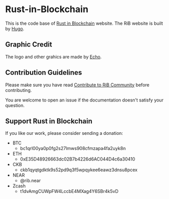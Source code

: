 # Rust-in-Blockchain

This is the code base of
[Rust in Blockchain](https://rustinblockchain.org/) website.
The RiB website is built by [Hugo](https://github.com/gohugoio/hugo).

## Graphic Credit

The logo and other grahics are made by [Echo](http://echoqi.net/).

## Contribution Guidelines

Please make sure you have read
[Contribute to RiB Community](https://rustinblockchain.org/contributing)
before contributing.

You are welcome to open an issue
if the documentation doesn't satisfy your question.

## Support Rust in Blockchain

If you like our work, please consider sending a donation:

- BTC
  - bc1qrl00ya0p0fg2s27lmws908cfmzapa4fa2uyk8n
- ETH
  - 0xE35D48926663dc02B7b4226d6AC044D4c6a30410
- CKB
  - ckb1qyqtgdktk9s52pd9q3f5wpqykee6eawz3dnsu8pcex
- NEAR
  - @rib.near
- Zcash
  - t1dvAmgCUWpFW4LccbE4MXag4Y6SBr4k5vD